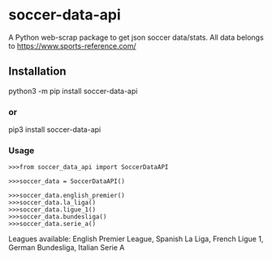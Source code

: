 # soccer-data-api

A Python web-scrap package to get json soccer data/stats. All data belongs to https://www.sports-reference.com/

## Installation

python3 -m pip install soccer-data-api

### or

pip3 install soccer-data-api

### Usage

```
>>>from soccer_data_api import SoccerDataAPI

>>>soccer_data = SoccerDataAPI()

>>>soccer_data.english_premier()
>>>soccer_data.la_liga()
>>>soccer_data.ligue_1()
>>>soccer_data.bundesliga()
>>>soccer_data.serie_a()
```

Leagues available: English Premier League, Spanish La Liga, French Ligue 1, German Bundesliga, Italian Serie A
